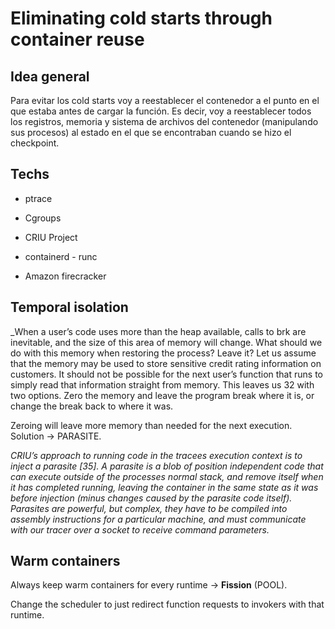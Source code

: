 # Eliminating cold starts through container reuse

## Idea general

Para evitar los cold starts voy a reestablecer el contenedor a el punto en el que estaba antes de cargar la función. Es decir, voy a reestablecer todos los registros, memoria y sistema de archivos del contenedor (manipulando sus procesos) al estado en el que se encontraban cuando se hizo el checkpoint.

## Techs

* ptrace

* Cgroups

* CRIU Project

* containerd - runc

* Amazon firecracker

## Temporal isolation

_When a user’s code uses more than the heap available, calls to brk are inevitable, and the
size of this area of memory will change. What should we do with this memory when
restoring the process? Leave it? Let us assume that the memory may be used to store
sensitive credit rating information on customers. It should not be possible for the next user’s
function that runs to simply read that information straight from memory. This leaves us
32
with two options. Zero the memory and leave the program break where it is, or change the
break back to where it was.

Zeroing will leave more memory than needed for the next execution. Solution -> PARASITE.

_CRIU’s approach to running code in the tracees execution context is to inject a parasite [35]. A
parasite is a blob of position independent code that can execute outside of the processes
normal stack, and remove itself when it has completed running, leaving the container in the
same state as it was before injection (minus changes caused by the parasite code itself).
Parasites are powerful, but complex, they have to be compiled into assembly instructions for
a particular machine, and must communicate with our tracer over a socket to receive
command parameters._

## Warm containers

Always keep warm containers for every runtime -> **Fission** (POOL). 

Change the scheduler to just redirect function requests to invokers with that runtime.


